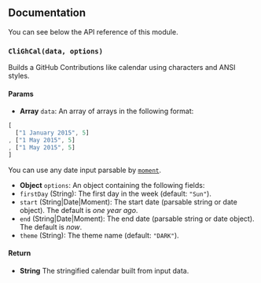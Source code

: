 ## Documentation

You can see below the API reference of this module.

### `CliGhCal(data, options)`
Builds a GitHub Contributions like calendar using characters and
ANSI styles.

#### Params
- **Array** `data`: An array of arrays in the following format:
```js
[
  ["1 January 2015", 5]
, ["1 May 2015", 5]
, ["1 May 2015", 5]
]
```

 You can use any date input parsable by [`moment`](http://momentjs.com/).
- **Object** `options`: An object containing the following fields:
 - `firstDay` (String): The first day in the week (default: `"Sun"`).
 - `start` (String|Date|Moment): The start date (parsable string or date object). The default is *one year ago*.
 - `end` (String|Date|Moment): The end date (parsable string or date object). The default is *now*.
 - `theme` (String): The theme name (default: `"DARK"`).

#### Return
- **String** The stringified calendar built from input data.

